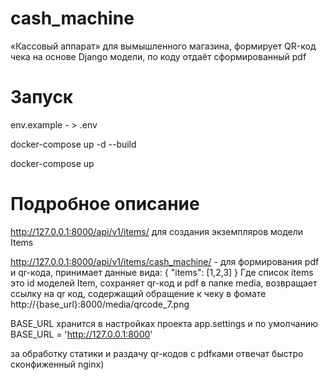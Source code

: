 # cash_machine
 «Кассовый аппарат» для вымышленного магазина, формирует QR-код чека на основе Django модели, по коду отдаёт сформированный pdf

# Запуск 

env.example - > .env

docker-compose up -d --build

docker-compose up

# Подробное описание

http://127.0.0.1:8000/api/v1/items/ для создания экземпляров модели Items

http://127.0.0.1:8000/api/v1/items/cash_machine/ - для формирования pdf и qr-кода, принимает данные вида: {
    "items": [1,2,3]
}
Где список items это id моделей Item, сохраняет qr-код и pdf в папке media, возвращает ссылку на qr код, содержащий обращение к чеку в фомате http://{base_url}:8000/media/qrcode_7.png

BASE_URL хранится в настройках проекта app.settings и по умолчанию BASE_URL = 'http://127.0.0.1:8000'

за обработку статики и раздачу qr-кодов с pdfками отвечат быстро сконфиженный nginx)